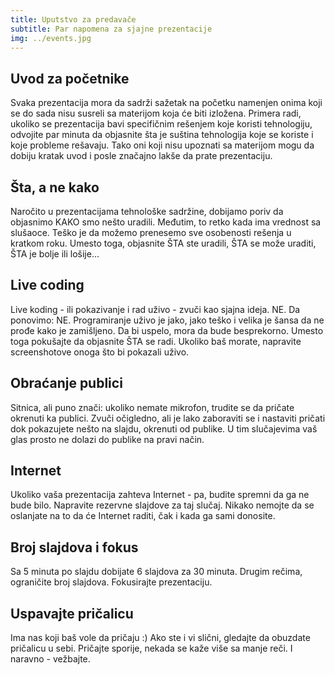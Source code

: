 ```yaml
---
title: Uputstvo za predavače
subtitle: Par napomena za sjajne prezentacije
img: ../events.jpg
---
```


## Uvod za početnike

Svaka prezentacija mora da sadrži sažetak na početku namenjen onima
koji se do sada nisu susreli sa materijom koja će biti izložena.
Primera radi, ukoliko se prezentacija bavi specifičnim rešenjem
koje koristi tehnologiju, odvojite par minuta da objasnite
šta je suština tehnologija koje se koriste i koje probleme rešavaju.
Tako oni koji nisu upoznati sa materijom mogu da dobiju kratak uvod
i posle značajno lakše da prate prezentaciju.


## Šta, a ne kako

Naročito u prezentacijama tehnološke sadržine, dobijamo poriv
da objasnimo KAKO smo nešto uradili. Međutim, to retko kada
ima vrednost sa slušaoce. Teško je da možemo prenesemo sve osobenosti
rešenja u kratkom roku. Umesto toga, objasnite ŠTA ste uradili, ŠTA
se može uraditi, ŠTA je bolje ili lošije...


## Live coding

Live koding - ili pokazivanje i rad uživo - zvuči kao sjajna ideja.
NE. Da ponovimo: NE. Programiranje uživo je jako, jako teško i velika
je šansa da ne prođe kako je zamišljeno. Da bi uspelo, mora da bude
besprekorno. Umesto toga pokušajte da objasnite ŠTA se radi. Ukoliko baš
morate, napravite screenshotove onoga što bi pokazali uživo.


## Obraćanje publici

Sitnica, ali puno znači: ukoliko nemate mikrofon, trudite se da
pričate okrenuti ka publici. Zvuči očigledno, ali je lako zaboraviti
se i nastaviti pričati dok pokazujete nešto na slajdu, okrenuti od publike.
U tim slučajevima vaš glas prosto ne dolazi do publike na pravi način.


## Internet

Ukoliko vaša prezentacija zahteva Internet - pa, budite spremni da ga
ne bude bilo. Napravite rezervne slajdove za taj slučaj. Nikako nemojte
da se oslanjate na to da će Internet raditi, čak i kada ga sami donosite.


## Broj slajdova i fokus

Sa 5 minuta po slajdu dobijate 6 slajdova za 30 minuta. Drugim rečima, ograničite
broj slajdova. Fokusirajte prezentaciju.


## Uspavajte pričalicu

Ima nas koji baš vole da pričaju :) Ako ste i vi slični, gledajte da
obuzdate pričalicu u sebi. Pričajte sporije, nekada se kaže više sa manje reči.
I naravno - vežbajte.